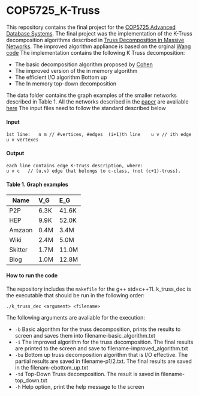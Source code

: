 # COP5725_K-Truss
This repository contains the final project for the [COP5725 Advanced Database Systems](http://www.cs.fsu.edu/~zhao/cop5725/project.html). The final project was the implementation of the K-Truss decomposition algorithms described in [Truss Decomposition in Massive Networks](http://vldb.org/pvldb/vol5/p812_jiawang_vldb2012.pdf). The improved algorithm appliance is based on the orginal [Wang code](https://github.com/cntswj/truss-decomposition)
The implementation contains the following K Truss decomposition:
* The basic decomposition algorithm proposed by [Cohen](http://citeseerx.ist.psu.edu/viewdoc/download?doi=10.1.1.505.7006&rep=rep1&type=pdf)
* The improved version of the in memory algorithm
* The efficient I/O algorithm Bottom up
* The In memory top-down decomposition 

The data folder contains the graph examples of the smaller networks described in Table 1. All the networks described in the [paper](http://vldb.org/pvldb/vol5/p812_jiawang_vldb2012.pdf) are avaliable [here](https://snap.stanford.edu/data/)
The input files need to follow the standard described below
#### Input
``
1st line:	n m	// #vertices, #edges 
(i+1)th line	u v	// ith edge u v vertexes 
``
#### Output
```
each line contains edge K-truss description, where:
u v c	// (u,v) edge that belongs to c-class, (not (c+1)-truss).
``` 
#### Table 1. Graph examples 

|Name	|V_G | E_G |
------|:---|:----|
|P2P	|6.3K	|41.6K|
|HEP	|9.9K	|52.0K|
|Amzaon	|0.4M	|3.4M|
|Wiki	|2.4M	|5.0M|
|Skitter	|1.7M	|11.0M|
|Blog	|1.0M	|12.8M|

#### How to run the code
The repository includes the ``makefile`` for the g++  std=c++11. k_truss_dec is the executable that should be run in the following order:
```
./k_truss_dec <argument> <filename>
```
The following arguments are avaliable for the execution:
* ``-b`` Basic algorithm for the truss decomposition, prints the results to screen and saves them into filename-basic_algorithm.txt 
* ``-i`` The improved algorithm for the truss decomposition. The final results are printed to the screen and save to filename-improved_algorithm.txt 
* ``-bu`` Bottom up truss decomposition algorithm that is I/O effective. The partial results are saved in filename-p1/2.txt. The final results are saved in the filenam-ebottom_up.txt 
* ``-td`` Top-Down Truss decomposition. The result is saved in filename-top_down.txt 
* ``-h`` Help option, print the help message to the screen
